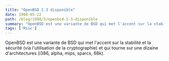 ```yaml
---
title: "OpenBSD 2.3 disponible"
date: 1998-05-22
path: /blog/1998/5/openbsd-2-3-disponible
summary: "OpenBSD est une variante de BSD qui met l'accent sur la stabilité et la sécurité (via l'utilisation de la cryptographie) et qui tourne sur une dizaine d'architectures (i386, alpha, mips, sparcs, 68k)."
tags: ['Misc']
---
```


<P>
OpenBSD est une variante de BSD qui met l'accent sur la stabilité et la
sécurité (via l'utilisation de la cryptographie) et qui tourne sur
une dizaine d'architectures (i386, alpha, mips, sparcs, 68k).
</P>


